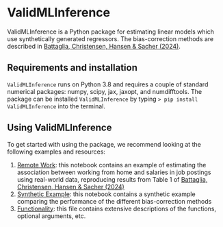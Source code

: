 # ValidMLInference

ValidMLInference is a Python package for estimating linear models which use synthetically generated regressors. The bias-correction methods are described in [Battaglia, Christensen, Hansen & Sacher (2024)](https://arxiv.org/abs/2402.15585). 

## Requirements and installation

`ValidMLInference` runs on Python 3.8 and requires a couple of standard numerical packages: numpy, scipy, jax, jaxopt, and numdifftools. The package can be installed `ValidMLInference` by typing ``` > pip install ValidMLInference ```  into the terminal. 

## Using ValidMLInference

To get started with using the package, we recommend looking at the following examples and resources: 
1. [Remote Work](https://github.com/KonradKurczynski/ValidMLInference/blob/main/remote_work.ipynb): this notebook contains an example of estimating the association between working from home and salaries in job postings using real-world data, reproducing results from Table 1 of [Battaglia, Christensen, Hansen & Sacher (2024)](https://arxiv.org/abs/2402.15585)
2. [Synthetic Example](https://github.com/KonradKurczynski/ValidMLInference/blob/main/synthetic_example.ipynb): this notebook contains a synthetic example comparing the performance of the different bias-correction methods
3. [Functionality](https://github.com/KonradKurczynski/ValidMLInference/blob/main/functionality.md): this file contains extensive descriptions of the functions, optional arguments, etc. 
